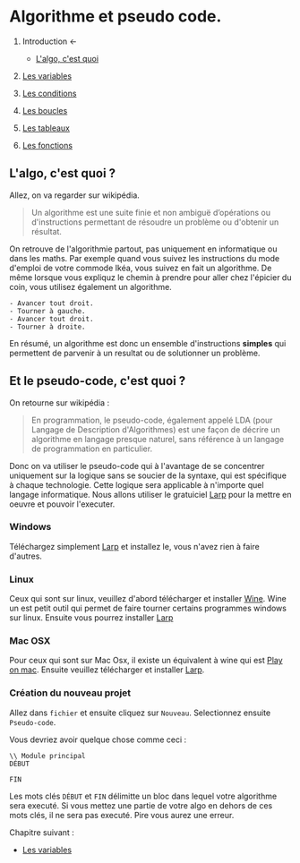 # Algorithme et pseudo code.

1. Introduction ←
   * [L'algo, c'est quoi](##lalgo-cest-quoi-)
   
1. [Les variables](code/variables.md)
1. [Les conditions](code/conditions.md)
1. [Les boucles](code/whileAndfor.md)
1. [Les tableaux](code/array.md)
1. [Les fonctions](code/function.md)

   


## L'algo, c'est quoi ?
Allez, on va regarder sur wikipédia. 

> Un algorithme est une suite finie et non ambiguë d’opérations ou d'instructions permettant de résoudre un problème ou d'obtenir un résultat.

On retrouve de l'algorithmie partout, pas uniquement en informatique ou dans les maths. Par exemple quand vous suivez les instructions du mode d'emploi de votre commode Ikéa, vous suivez en fait un algorithme. De même lorsque vous expliquz le chemin à prendre pour aller chez l'épicier du coin, vous utilisez également un algorithme. 

````
- Avancer tout droit.
- Tourner à gauche.
- Avancer tout droit.
- Tourner à droite. 
````

En résumé, un algorithme est donc un ensemble d'instructions **simples** qui permettent de parvenir à un resultat ou de solutionner un problème.

## Et le pseudo-code, c'est quoi ?
On retourne sur wikipédia :
> En programmation, le pseudo-code, également appelé LDA (pour Langage de Description d'Algorithmes) est une façon de décrire un algorithme en langage presque naturel, sans référence à un langage de programmation en particulier.

Donc on va utiliser le pseudo-code qui à l'avantage de se concentrer uniquement sur la logique sans se soucier de la syntaxe, qui est spécifique à chaque technologie. Cette logique sera applicable à n'importe quel langage informatique. Nous allons utiliser le gratuiciel [Larp](http://larp.marcolavoie.ca/fr/download/download.htm) pour la mettre en oeuvre et pouvoir l'executer. 

### Windows
Téléchargez simplement [Larp](http://larp.marcolavoie.ca/fr/download/download.htm) et installez le, vous n'avez rien à faire d'autres.

### Linux
Ceux qui sont sur linux, veuillez d'abord télécharger et installer [Wine](https://www.winehq.org/). Wine un est petit outil qui permet de faire tourner certains programmes windows sur linux. Ensuite vous pourrez installer [Larp](http://larp.marcolavoie.ca/fr/download/download.htm)

### Mac OSX
Pour ceux qui sont sur Mac Osx, il existe un équivalent à wine qui est [Play on mac](https://www.playonmac.com/fr/). Ensuite veuillez télécharger et installer [Larp](http://larp.marcolavoie.ca/fr/download/download.htm).


### Création du nouveau projet
Allez dans ``fichier`` et ensuite cliquez sur ``Nouveau``. Selectionnez ensuite ``Pseudo-code``.

Vous devriez avoir quelque chose comme ceci : 

````
\\ Module principal
DÉBUT
        
FIN
````

Les mots clés ``DÉBUT`` et ``FIN`` délimitte un bloc dans lequel votre algorithme sera executé. Si vous mettez une partie de votre algo en dehors de ces mots clés, il ne sera pas executé. Pire vous aurez une erreur. 


Chapitre suivant :
* [Les variables](variables.md)




